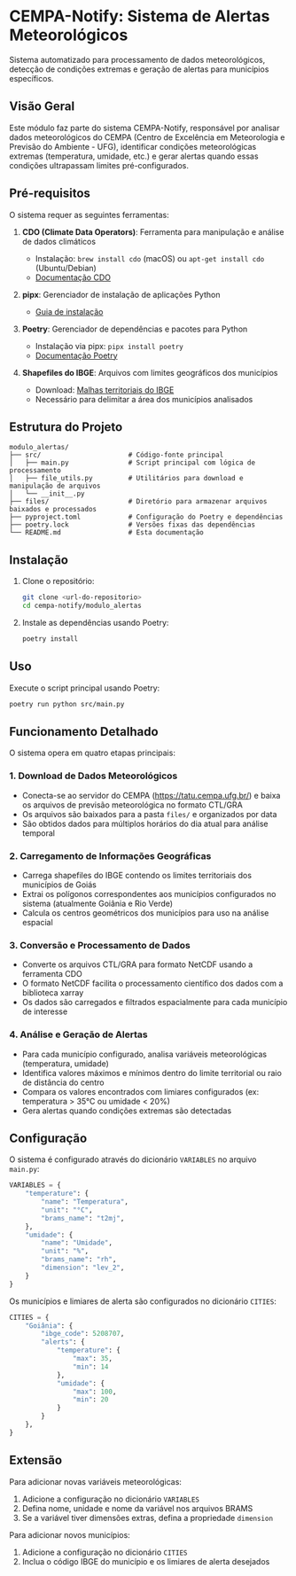 # CEMPA-Notify: Sistema de Alertas Meteorológicos

Sistema automatizado para processamento de dados meteorológicos, detecção de condições extremas e geração de alertas para municípios específicos.

## Visão Geral

Este módulo faz parte do sistema CEMPA-Notify, responsável por analisar dados meteorológicos do CEMPA (Centro de Excelência em Meteorologia e Previsão do Ambiente - UFG), identificar condições meteorológicas extremas (temperatura, umidade, etc.) e gerar alertas quando essas condições ultrapassam limites pré-configurados.

## Pré-requisitos

O sistema requer as seguintes ferramentas:

1. **CDO (Climate Data Operators)**: Ferramenta para manipulação e análise de dados climáticos
   - Instalação: `brew install cdo` (macOS) ou `apt-get install cdo` (Ubuntu/Debian)
   - [Documentação CDO](https://code.mpimet.mpg.de/projects/cdo)

2. **pipx**: Gerenciador de instalação de aplicações Python
   - [Guia de instalação](https://pipx.pypa.io/stable/installation/)

3. **Poetry**: Gerenciador de dependências e pacotes para Python
   - Instalação via pipx: `pipx install poetry`
   - [Documentação Poetry](https://python-poetry.org/docs/)

4. **Shapefiles do IBGE**: Arquivos com limites geográficos dos municípios
   - Download: [Malhas territoriais do IBGE](https://www.ibge.gov.br/geociencias/organizacao-do-territorio/malhas-territoriais/15774-malhas.html?=&t=downloads)
   - Necessário para delimitar a área dos municípios analisados

## Estrutura do Projeto

```
modulo_alertas/
├── src/                      # Código-fonte principal
│   ├── main.py               # Script principal com lógica de processamento
│   ├── file_utils.py         # Utilitários para download e manipulação de arquivos
│   └── __init__.py
├── files/                    # Diretório para armazenar arquivos baixados e processados
├── pyproject.toml            # Configuração do Poetry e dependências
├── poetry.lock               # Versões fixas das dependências
└── README.md                 # Esta documentação
```

## Instalação

1. Clone o repositório:
   ```bash
   git clone <url-do-repositorio>
   cd cempa-notify/modulo_alertas
   ```

2. Instale as dependências usando Poetry:
   ```bash
   poetry install
   ```

## Uso

Execute o script principal usando Poetry:

```bash
poetry run python src/main.py
```

## Funcionamento Detalhado

O sistema opera em quatro etapas principais:

### 1. Download de Dados Meteorológicos

- Conecta-se ao servidor do CEMPA (https://tatu.cempa.ufg.br/) e baixa os arquivos de previsão meteorológica no formato CTL/GRA
- Os arquivos são baixados para a pasta `files/` e organizados por data
- São obtidos dados para múltiplos horários do dia atual para análise temporal

### 2. Carregamento de Informações Geográficas

- Carrega shapefiles do IBGE contendo os limites territoriais dos municípios de Goiás
- Extrai os polígonos correspondentes aos municípios configurados no sistema (atualmente Goiânia e Rio Verde)
- Calcula os centros geométricos dos municípios para uso na análise espacial

### 3. Conversão e Processamento de Dados

- Converte os arquivos CTL/GRA para formato NetCDF usando a ferramenta CDO
- O formato NetCDF facilita o processamento científico dos dados com a biblioteca xarray
- Os dados são carregados e filtrados espacialmente para cada município de interesse

### 4. Análise e Geração de Alertas

- Para cada município configurado, analisa variáveis meteorológicas (temperatura, umidade)
- Identifica valores máximos e mínimos dentro do limite territorial ou raio de distância do centro
- Compara os valores encontrados com limiares configurados (ex: temperatura > 35°C ou umidade < 20%)
- Gera alertas quando condições extremas são detectadas

## Configuração

O sistema é configurado através do dicionário `VARIABLES` no arquivo `main.py`:

```python
VARIABLES = {
    "temperature": {
        "name": "Temperatura",
        "unit": "°C",
        "brams_name": "t2mj",
    },
    "umidade": {
        "name": "Umidade",
        "unit": "%",
        "brams_name": "rh",
        "dimension": "lev_2",
    }
}
```

Os municípios e limiares de alerta são configurados no dicionário `CITIES`:

```python
CITIES = {
    "Goiânia": {
        "ibge_code": 5208707,
        "alerts": {
            "temperature": {
                "max": 35,
                "min": 14
            },
            "umidade": {
                "max": 100,
                "min": 20
            }
        }
    },
}
```

## Extensão

Para adicionar novas variáveis meteorológicas:
1. Adicione a configuração no dicionário `VARIABLES`
2. Defina nome, unidade e nome da variável nos arquivos BRAMS
3. Se a variável tiver dimensões extras, defina a propriedade `dimension`

Para adicionar novos municípios:
1. Adicione a configuração no dicionário `CITIES`
2. Inclua o código IBGE do município e os limiares de alerta desejados
